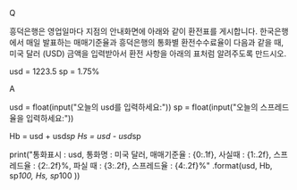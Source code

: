 Q

흥덕은행은 영업일마다 지점의 안내화면에 아래와 같이 환전표를 게시합니다. 한국은행에서
매일 발표하는 매매기준율과 흥덕은행의 통화별 환전수수료율이 다음과 같을 때, 미국 달러
(USD) 금액을 입력받아서 환전 사항을 아래의 표처럼 알려주도록 만드시오.

usd = 1223.5
sp = 1.75%

A

usd = float(input("오늘의 usd를 입력하세요:"))
sp = float(input("오늘의 스프레드율을 입력하세요:"))

Hb = usd + usd*sp
Hs = usd - usd*sp

print("통화표시 : usd, 통화명 : 미국 달러, 매매기준율 : {0:.1f}, 사실때 : {1:.2f}, 스프레드율 : {2:.2f}%, 파실 때 : {3:.2f}, 스프레드율 : {4:.2f}%" .format(usd, Hb, sp*100, Hs, sp*100 ))
